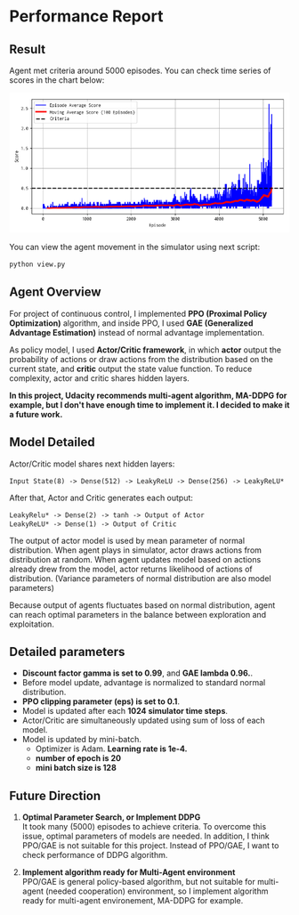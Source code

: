 # Performance Report
## Result
Agent met criteria around 5000 episodes.
You can check time series of scores in the chart below:

![Best Model Score](./bestmodel_score.png)

You can view the agent movement in the simulator
using next script:
``` bash
python view.py
```

## Agent Overview
For project of continuous control, I implemented **PPO (Proximal Policy Optimization)**
algorithm, and inside PPO, I used **GAE (Generalized Advantage Estimation)**
instead of normal advantage implementation.

As policy model, I used **Actor/Critic framework**, in which **actor** output the 
probability of actions or draw actions from the distribution based on the current state,
and **critic** output the state value function. To reduce complexity,
actor and critic shares hidden layers.

**In this project, Udacity recommends multi-agent algorithm, MA-DDPG
for example, but I don't have enough time to implement it. I decided to make it
a future work.**

## Model Detailed
Actor/Critic model shares next hidden layers:
```
Input State(8) -> Dense(512) -> LeakyReLU -> Dense(256) -> LeakyReLU*
```
After that, Actor and Critic generates each output:
```
LeakyRelu* -> Dense(2) -> tanh -> Output of Actor
LeakyReLU* -> Dense(1) -> Output of Critic
```

The output of actor model is used by mean parameter of normal distribution.
When agent plays in simulator, actor draws actions from distribution at random.
When agent updates model based on actions already drew from the model,
actor returns likelihood of actions of distribution.
(Variance parameters of normal distribution are also model parameters)

Because output of agents fluctuates based on normal distribution, agent can reach
optimal parameters in the balance between exploration and exploitation.

## Detailed parameters
- **Discount factor gamma is set to 0.99**, and **GAE lambda 0.96.**.
- Before model update, advantage is normalized to standard normal distribution.
- **PPO clipping parameter (eps) is set to 0.1**.
- Model is updated after each **1024 simulator time steps**.
- Actor/Critic are simultaneously updated using sum of loss of each model.
- Model is updated by mini-batch.
  - Optimizer is Adam. **Learning rate is 1e-4.**
  - **number of epoch is 20**
  - **mini batch size is 128**

## Future Direction
1. **Optimal Parameter Search, or Implement DDPG**  
  It took many (5000) episodes to achieve criteria.
  To overcome this issue, optimal parameters of models are needed.
  In addition, I think PPO/GAE is not suitable for this project.
  Instead of PPO/GAE, I want to check performance of DDPG algorithm.

2. **Implement algorithm ready for Multi-Agent environment**  
  PPO/GAE is general policy-based algorithm, but not suitable for
  multi-agent (needed cooperation) environment, so I implement
  algorithm ready for multi-agent environement, MA-DDPG for example.
